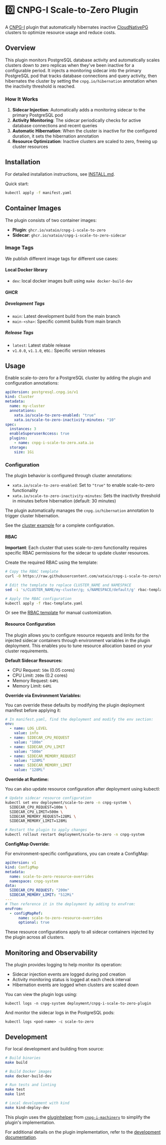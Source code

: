 # 0️⃣ CNPG-I Scale-to-Zero Plugin

A [CNPG-I](https://github.com/cloudnative-pg/cnpg-i) plugin that automatically hibernates inactive [CloudNativePG](https://github.com/cloudnative-pg/cloudnative-pg/) clusters to optimize resource usage and reduce costs.

## Overview

This plugin monitors PostgreSQL database activity and automatically scales clusters down to zero replicas when they've been inactive for a configurable period. It injects a monitoring sidecar into the primary PostgreSQL pod that tracks database connections and query activity, then hibernates the cluster by setting the `cnpg.io/hibernation` annotation when the inactivity threshold is reached.

### How It Works

1. **Sidecar Injection**: Automatically adds a monitoring sidecar to the primary PostgreSQL pod
2. **Activity Monitoring**: The sidecar periodically checks for active database connections and recent queries
3. **Automatic Hibernation**: When the cluster is inactive for the configured duration, it sets the hibernation annotation
4. **Resource Optimization**: Inactive clusters are scaled to zero, freeing up cluster resources

## Installation

For detailed installation instructions, see [INSTALL.md](INSTALL.md).

Quick start:

```bash
kubectl apply -f manifest.yaml
```

## Container Images

The plugin consists of two container images:

- **Plugin**: `ghcr.io/xataio/cnpg-i-scale-to-zero`
- **Sidecar**: `ghcr.io/xataio/cnpg-i-scale-to-zero-sidecar`

### Image Tags

We publish different image tags for different use cases:

#### Local Docker library

- `dev`: local docker images built using `make docker-build-dev`

#### GHCR

##### Development Tags

- `main`: Latest development build from the main branch
- `main-<sha>`: Specific commit builds from main branch

##### Release Tags

- `latest`: Latest stable release
- `v1.0.0`, `v1.1.0`, etc.: Specific version releases

## Usage

Enable scale-to-zero for a PostgreSQL cluster by adding the plugin and configuration annotations:

```yaml
apiVersion: postgresql.cnpg.io/v1
kind: Cluster
metadata:
  name: my-cluster
  annotations:
    xata.io/scale-to-zero-enabled: "true"
    xata.io/scale-to-zero-inactivity-minutes: "10"
spec:
  instances: 3
  enableSuperuserAccess: true
  plugins:
    - name: cnpg-i-scale-to-zero.xata.io
  storage:
    size: 1Gi
```

### Configuration

The plugin behavior is configured through cluster annotations:

- `xata.io/scale-to-zero-enabled`: Set to `"true"` to enable scale-to-zero functionality
- `xata.io/scale-to-zero-inactivity-minutes`: Sets the inactivity threshold in minutes before hibernation (default: 30 minutes)

The plugin automatically manages the `cnpg.io/hibernation` annotation to trigger cluster hibernation.

See the [cluster example](doc/examples/cluster-example.yaml) for a complete configuration.

#### RBAC

**Important**: Each cluster that uses scale-to-zero functionality requires specific RBAC permissions for the sidecar to update cluster resources.

Create the required RBAC using the template:

```bash
# Copy the RBAC template
curl -O https://raw.githubusercontent.com/xataio/cnpg-i-scale-to-zero/main/doc/examples/rbac-template.yaml

# Edit the template to replace CLUSTER_NAME and NAMESPACE
sed -i 's/CLUSTER_NAME/my-cluster/g; s/NAMESPACE/default/g' rbac-template.yaml

# Apply the RBAC configuration
kubectl apply -f rbac-template.yaml
```

Or see the [RBAC template](doc/examples/rbac-template.yaml) for manual customization.

#### Resource Configuration

The plugin allows you to configure resource requests and limits for the injected sidecar containers through environment variables in the plugin deployment. This enables you to tune resource allocation based on your cluster requirements.

**Default Sidecar Resources:**

- CPU Request: `50m` (0.05 cores)
- CPU Limit: `200m` (0.2 cores)
- Memory Request: `64Mi`
- Memory Limit: `64Mi`

**Override via Environment Variables:**

You can override these defaults by modifying the plugin deployment manifest before applying it:

```yaml
# In manifest.yaml, find the deployment and modify the env section:
env:
  - name: LOG_LEVEL
    value: info
  - name: SIDECAR_CPU_REQUEST
    value: "100m"
  - name: SIDECAR_CPU_LIMIT
    value: "500m"
  - name: SIDECAR_MEMORY_REQUEST
    value: "128Mi"
  - name: SIDECAR_MEMORY_LIMIT
    value: "128Mi"
```

**Override at Runtime:**

You can also update resource configuration after deployment using kubectl:

```bash
# Update sidecar resource configuration
kubectl set env deployment/scale-to-zero -n cnpg-system \
  SIDECAR_CPU_REQUEST=100m \
  SIDECAR_CPU_LIMIT=500m \
  SIDECAR_MEMORY_REQUEST=128Mi \
  SIDECAR_MEMORY_LIMIT=128Mi

# Restart the plugin to apply changes
kubectl rollout restart deployment/scale-to-zero -n cnpg-system
```

**ConfigMap Override:**

For environment-specific configurations, you can create a ConfigMap:

```yaml
apiVersion: v1
kind: ConfigMap
metadata:
  name: scale-to-zero-resource-overrides
  namespace: cnpg-system
data:
  SIDECAR_CPU_REQUEST: "200m"
  SIDECAR_MEMORY_LIMIT: "512Mi"
---
# Then reference it in the deployment by adding to envFrom:
envFrom:
  - configMapRef:
      name: scale-to-zero-resource-overrides
      optional: true
```

These resource configurations apply to all sidecar containers injected by the plugin across all clusters.

## Monitoring and Observability

The plugin provides logging to help monitor its operation:

- Sidecar injection events are logged during pod creation
- Activity monitoring status is logged at each check interval
- Hibernation events are logged when clusters are scaled down

You can view the plugin logs using:

```shell
kubectl logs -n cnpg-system deployment/cnpg-i-scale-to-zero-plugin
```

And monitor the sidecar logs in the PostgreSQL pods:

```shell
kubectl logs <pod-name> -c scale-to-zero
```

## Development

For local development and building from source:

```bash
# Build binaries
make build

# Build Docker images
make docker-build-dev

# Run tests and linting
make test
make lint

# Local development with kind
make kind-deploy-dev
```

This plugin uses the [pluginhelper](https://github.com/cloudnative-pg/cnpg-i-machinery/tree/main/pkg/pluginhelper) from [`cnpg-i-machinery`](https://github.com/cloudnative-pg/cnpg-i-machinery) to simplify the plugin's implementation.

For additional details on the plugin implementation, refer to the [development documentation](doc/development.md).
